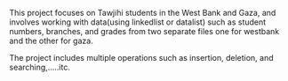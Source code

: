 This project focuses on Tawjihi students in the West Bank and Gaza,
and involves working with data(using linkedlist or datalist) such as student numbers,
branches, and grades from two separate files one for westbank and the other for gaza.

The project includes multiple operations such as insertion, deletion,
and searching,.....itc.
